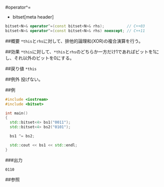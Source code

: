 #operator^=
* bitset[meta header]

```cpp
bitset<N>& operator^=(const bitset<N>& rhs);          // C++03
bitset<N>& operator^=(const bitset<N>& rhs) noexcept; // C++11
```

##概要
`*this`と`rhs`に対して、排他的論理和(XOR)の複合演算を行う。


##効果
`*this`に対して、`*this`と`rhs`のどちらか一方だけ1であればビットを1にし、それ以外のビットを0にする。


##戻り値
`*this`


##例外
投げない。


##例
```cpp
#include <iostream>
#include <bitset>

int main()
{
  std::bitset<4> bs1("0011");
  std::bitset<4> bs2("0101");

  bs1 ^= bs2;

  std::cout << bs1 << std::endl;
}
```

###出力
```
0110
```


##参照

